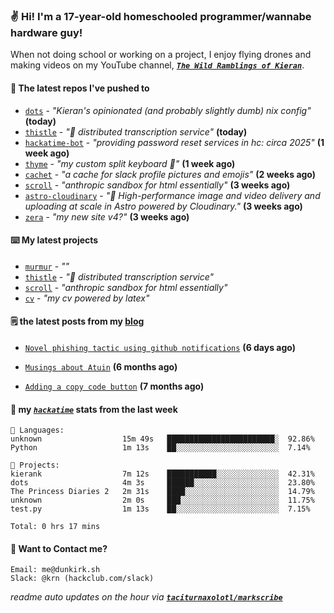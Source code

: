 ### ✌️ Hi! I'm a 17-year-old homeschooled programmer/wannabe hardware guy!

When not doing school or working on a project, I enjoy flying drones and making videos on my YouTube channel, [**_`The Wild Ramblings of Kieran`_**](https://youtube.com/@kieran.rambles).

#### 👷 The latest repos I've pushed to

- [`dots`](https://github.com/taciturnaxolotl/dots) - _"Kieran's opinionated (and probably slightly dumb) nix config"_ **(today)**
- [`thistle`](https://github.com/taciturnaxolotl/thistle) - _"🪻 distributed transcription service"_ **(today)**
- [`hackatime-bot`](https://github.com/taciturnaxolotl/hackatime-bot) - _"providing password reset services in hc: circa 2025"_ **(1 week ago)**
- [`thyme`](https://github.com/taciturnaxolotl/thyme) - _"my custom split keyboard 🫶"_ **(1 week ago)**
- [`cachet`](https://github.com/taciturnaxolotl/cachet) - _"a cache for slack profile pictures and emojis"_ **(2 weeks ago)**
- [`scroll`](https://github.com/taciturnaxolotl/scroll) - _"anthropic sandbox for html essentially"_ **(3 weeks ago)**
- [`astro-cloudinary`](https://github.com/cloudinary-community/astro-cloudinary) - _"🚀 High-performance image and video delivery and uploading at scale in Astro powered by Cloudinary."_ **(3 weeks ago)**
- [`zera`](https://github.com/taciturnaxolotl/zera) - _"my new site v4?"_ **(3 weeks ago)**

#### ⌨️ My latest projects

- [`murmur`](https://github.com/taciturnaxolotl/murmur) - _""_
- [`thistle`](https://github.com/taciturnaxolotl/thistle) - _"🪻 distributed transcription service"_
- [`scroll`](https://github.com/taciturnaxolotl/scroll) - _"anthropic sandbox for html essentially"_
- [`cv`](https://github.com/taciturnaxolotl/cv) - _"my cv powered by latex"_

#### 🗒️ the latest posts from my [blog](https://dunkirk.sh)

- [`Novel phishing tactic using github notifications`](https://dunkirk.sh/blog/github-phishing/) **(6 days ago)**

- [`Musings about Atuin`](https://dunkirk.sh/blog/atuin/) **(6 months ago)**

- [`Adding a copy code button`](https://dunkirk.sh/blog/adding-a-copy-button/) **(7 months ago)**



#### 📡 my [_`hackatime`_](https://waka.hackclub.com) stats from the last week

```text
💾 Languages:
unknown                  15m 49s   ████████████████████████░  92.86%
Python                   1m 13s    ██░░░░░░░░░░░░░░░░░░░░░░░  7.14%

💼 Projects:
kierank                  7m 12s    ███████████░░░░░░░░░░░░░░  42.31%
dots                     4m 3s     ██████░░░░░░░░░░░░░░░░░░░  23.80%
The Princess Diaries 2   2m 31s    ████░░░░░░░░░░░░░░░░░░░░░  14.79%
unknown                  2m 0s     ███░░░░░░░░░░░░░░░░░░░░░░  11.75%
test.py                  1m 13s    ██░░░░░░░░░░░░░░░░░░░░░░░  7.15%

Total: 0 hrs 17 mins
```

#### 📮 Want to Contact me?

```text
Email: me@dunkirk.sh
Slack: @krn (hackclub.com/slack)
```

_readme auto updates on the hour via [**`taciturnaxolotl/markscribe`**](https://github.com/taciturnaxolotl/markscribe)_
